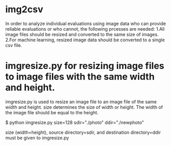 # img2csv

In order to analyze individual evaluations using image data 
who can provide reliable evaluations or who cannot, the following prcesses are needed:
1.All image files should be resized and converted to the same size of images.
2.For machine learning, resized image data should be converted to a single csv file.

# imgresize.py for resizing image files to image files with the same width and height.

imgresize.py is used to resize an image file to an image file of the same width and height.
size determines the size of width or height. 
The width of the image file should be equal to the height.

$ python imgresize.py size=128 sdir="./photo" ddir="./newphoto"

size (width=height), source directory=sdir, and destination directory=ddir 
must be given to imgresize.py


